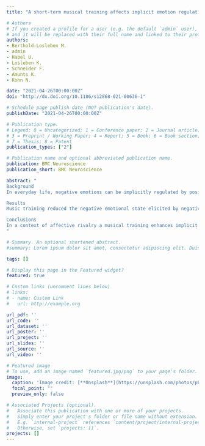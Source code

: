 ```yaml
---
title: "A short-term musical training affects implicit emotion regulation only in behaviour but not in brain activity"

# Authors
# If you created a profile for a user (e.g. the default `admin` user), write the username (folder name) here 
# and it will be replaced with their full name and linked to their profile.
authors:
- Berthold-Losleben M.
- admin
- Habel U.
- Losleben K.
- Schneider F.
- Amunts K.
- Kohn N.

date: "2021-04-26T00:00:00Z"
doi: "http://dx.doi.org/10.1186/s12868-021-00636-1"

# Schedule page publish date (NOT publication's date).
publishDate: "2021-04-26T00:00:00Z"

# Publication type.
# Legend: 0 = Uncategorized; 1 = Conference paper; 2 = Journal article;
# 3 = Preprint / Working Paper; 4 = Report; 5 = Book; 6 = Book section;
# 7 = Thesis; 8 = Patent
publication_types: ["2"]

# Publication name and optional abbreviated publication name.
publication: BMC Neuroscience
publication_short: BMC Neuroscience

abstract: "
Background
In everyday life, negative emotions can be implicitly regulated by positive stimuli, without any conscious cognitive engagement; however, the effects of such implicit regulation on mood and related neuro-mechanisms, remain poorly investigated in literature. Yet, improving implicit emotional regulation could reduce psychological burden and therefore be clinically relevant for treating psychiatric disorders with strong affective symptomatology.

Results
Music training reduced the negative emotional state elicited by negative odours. However, such change was not reflected at the brain level.

Conclusions
In a context of affective rivalry a musical training enhances implicit regulatory processes. Our findings offer a first base for future studies on implicit emotion regulation in clinical populations.
"

# Summary. An optional shortened abstract.
#summary: Lorem ipsum dolor sit amet, consectetur adipiscing elit. Duis posuere tellus ac convallis placerat. Proin tincidunt magna sed ex sollicitudin condimentum.

tags: []

# Display this page in the Featured widget?
featured: true

# Custom links (uncomment lines below)
# links:
# - name: Custom Link
#   url: http://example.org

url_pdf: ''
url_code: ''
url_dataset: ''
url_poster: ''
url_project: ''
url_slides: ''
url_source: ''
url_video: ''

# Featured image
# To use, add an image named `featured.jpg/png` to your page's folder. 
image:
  caption: 'Image credit: [**Unsplash**](https://unsplash.com/photos/pLCdAaMFLTE)'
  focal_point: ""
  preview_only: false

# Associated Projects (optional).
#   Associate this publication with one or more of your projects.
#   Simply enter your project's folder or file name without extension.
#   E.g. `internal-project` references `content/project/internal-project/index.md`.
#   Otherwise, set `projects: []`.
projects: []
---
```

